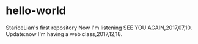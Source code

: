 # hello-world
StariceLian's first repository
Now I'm listening SEE YOU AGAIN,2017,07,10.
Update:now I'm having a web class,2017,12,18.
